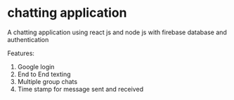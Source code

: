 # chatting application

A chatting application using react js and node js with firebase database and authentication

Features:

1. Google login
2. End to End texting
3. Multiple group chats
4. Time stamp for message sent and received
